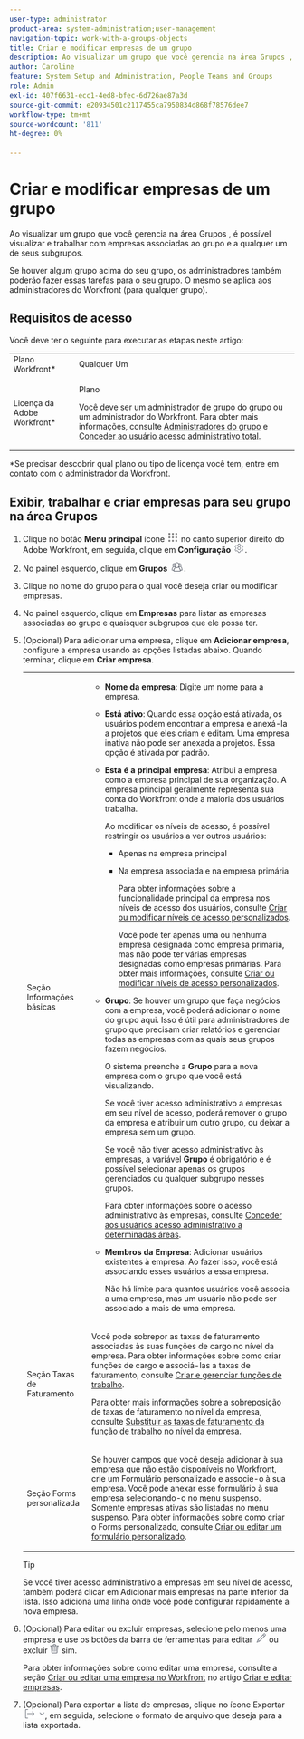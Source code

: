```yaml
---
user-type: administrator
product-area: system-administration;user-management
navigation-topic: work-with-a-groups-objects
title: Criar e modificar empresas de um grupo
description: Ao visualizar um grupo que você gerencia na área Grupos , é possível visualizar e trabalhar com empresas associadas ao grupo e a qualquer um de seus subgrupos.
author: Caroline
feature: System Setup and Administration, People Teams and Groups
role: Admin
exl-id: 407f6631-ecc1-4ed8-bfec-6d726ae87a3d
source-git-commit: e20934501c2117455ca7950834d868f78576dee7
workflow-type: tm+mt
source-wordcount: '811'
ht-degree: 0%

---
```


# Criar e modificar empresas de um grupo

Ao visualizar um grupo que você gerencia na área Grupos , é possível visualizar e trabalhar com empresas associadas ao grupo e a qualquer um de seus subgrupos.

Se houver algum grupo acima do seu grupo, os administradores também poderão fazer essas tarefas para o seu grupo. O mesmo se aplica aos administradores do Workfront (para qualquer grupo).

## Requisitos de acesso

Você deve ter o seguinte para executar as etapas neste artigo:

<table style="table-layout:auto"> 
 <col> 
 <col> 
 <tbody> 
  <tr> 
   <td role="rowheader">Plano Workfront*</td> 
   <td>Qualquer Um</td> 
  </tr> 
  <tr> 
   <td role="rowheader">Licença da Adobe Workfront*</td> 
   <td> <p>Plano </p> <p>Você deve ser um administrador de grupo do grupo ou um administrador do Workfront. Para obter mais informações, consulte <a href="../../../administration-and-setup/manage-groups/group-roles/group-administrators.md" class="MCXref xref" data-mc-variable-override="">Administradores do grupo</a> e <a href="../../../administration-and-setup/add-users/configure-and-grant-access/grant-a-user-full-administrative-access.md" class="MCXref xref" data-mc-variable-override="">Conceder ao usuário acesso administrativo total</a>.</p> </td> 
  </tr> 
 </tbody> 
</table>

&#42;Se precisar descobrir qual plano ou tipo de licença você tem, entre em contato com o administrador da Workfront.

## Exibir, trabalhar e criar empresas para seu grupo na área Grupos

1. Clique no botão **Menu principal** ícone ![](assets/main-menu-icon.png) no canto superior direito do Adobe Workfront, em seguida, clique em **Configuração** ![](assets/gear-icon-settings.png).

1. No painel esquerdo, clique em **Grupos** ![](assets/groups-icon.png).

1. Clique no nome do grupo para o qual você deseja criar ou modificar empresas.
1. No painel esquerdo, clique em **Empresas** para listar as empresas associadas ao grupo e quaisquer subgrupos que ele possa ter.
1. (Opcional) Para adicionar uma empresa, clique em **Adicionar empresa**, configure a empresa usando as opções listadas abaixo. Quando terminar, clique em **Criar empresa**.

   <table style="table-layout:auto"> 
    <col> 
    <col> 
    <tbody> 
     <tr> 
      <td role="rowheader">Seção Informações básicas</td> 
      <td> 
       <ul> 
        <li> <p><b>Nome da empresa</b>: Digite um nome para a empresa.</p> </li> 
        <li> <p><b>Está ativo</b>: Quando essa opção está ativada, os usuários podem encontrar a empresa e anexá-la a projetos que eles criam e editam. Uma empresa inativa não pode ser anexada a projetos. Essa opção é ativada por padrão.</p> </li> 
        <li> <p><b>Esta é a principal empresa</b>: Atribui a empresa como a empresa principal de sua organização. A empresa principal geralmente representa sua conta do Workfront onde a maioria dos usuários trabalha.</p> <p>Ao modificar os níveis de acesso, é possível restringir os usuários a ver outros usuários:</p> 
         <ul> 
          <li>Apenas na empresa principal</li> 
          <li> <p>Na empresa associada e na empresa primária</p> <p>Para obter informações sobre a funcionalidade principal da empresa nos níveis de acesso dos usuários, consulte <a href="../../../administration-and-setup/add-users/configure-and-grant-access/create-modify-access-levels.md" class="MCXref xref" data-mc-variable-override="">Criar ou modificar níveis de acesso personalizados</a>.</p> <p>Você pode ter apenas uma ou nenhuma empresa designada como empresa primária, mas não pode ter várias empresas designadas como empresas primárias. Para obter mais informações, consulte <a href="../../../administration-and-setup/add-users/configure-and-grant-access/create-modify-access-levels.md" class="MCXref xref" data-mc-variable-override="">Criar ou modificar níveis de acesso personalizados</a>.</p> </li> 
         </ul> </li> 
        <li> <p><b>Grupo</b>: Se houver um grupo que faça negócios com a empresa, você poderá adicionar o nome do grupo aqui. Isso é útil para administradores de grupo que precisam criar relatórios e gerenciar todas as empresas com as quais seus grupos fazem negócios.</p> <p data-mc-conditions="SnippetConditions-wf-groups.groups">O sistema preenche a <strong>Grupo</strong> para a nova empresa com o grupo que você está visualizando.</p> <p data-mc-conditions="SnippetConditions-wf-groups.groups">Se você tiver acesso administrativo a empresas em seu nível de acesso, poderá remover o grupo da empresa e atribuir um outro grupo, ou deixar a empresa sem um grupo.</p> <p data-mc-conditions="SnippetConditions-wf-groups.groups">Se você não tiver acesso administrativo às empresas, a variável <strong>Grupo</strong> é obrigatório e é possível selecionar apenas os grupos gerenciados ou qualquer subgrupo nesses grupos.</p> <p data-mc-conditions="SnippetConditions-wf-groups.groups">Para obter informações sobre o acesso administrativo às empresas, consulte <a href="../../../administration-and-setup/add-users/configure-and-grant-access/grant-users-admin-access-certain-areas.md" class="MCXref xref" data-mc-variable-override="">Conceder aos usuários acesso administrativo a determinadas áreas</a>.</p> </li> 
        <li> <p><b>Membros da Empresa</b>: Adicionar usuários existentes à empresa. Ao fazer isso, você está associando esses usuários a essa empresa.</p> <p>Não há limite para quantos usuários você associa a uma empresa, mas um usuário não pode ser associado a mais de uma empresa.</p> </li> 
       </ul> </td> 
     </tr> 
     <tr> 
      <td role="rowheader">Seção Taxas de Faturamento</td> 
      <td> <p>Você pode sobrepor as taxas de faturamento associadas às suas funções de cargo no nível da empresa. Para obter informações sobre como criar funções de cargo e associá-las a taxas de faturamento, consulte <a href="../../../administration-and-setup/set-up-workfront/organizational-setup/create-manage-job-roles.md" class="MCXref xref" data-mc-variable-override="">Criar e gerenciar funções de trabalho</a>.</p> <p>Para obter mais informações sobre a sobreposição de taxas de faturamento no nível da empresa, consulte <a href="../../../administration-and-setup/set-up-workfront/organizational-setup/override-job-role-billing-rates-company-level.md" class="MCXref xref" data-mc-variable-override="">Substituir as taxas de faturamento da função de trabalho no nível da empresa</a>.</p> </td> 
     </tr> 
     <tr> 
      <td role="rowheader">Seção Forms personalizada</td> 
      <td> <p>Se houver campos que você deseja adicionar à sua empresa que não estão disponíveis no Workfront, crie um Formulário personalizado e associe-o à sua empresa. Você pode anexar esse formulário à sua empresa selecionando-o no menu suspenso. Somente empresas ativas são listadas no menu suspenso. Para obter informações sobre como criar o Forms personalizado, consulte <a href="../../../administration-and-setup/customize-workfront/create-manage-custom-forms/create-or-edit-a-custom-form.md" class="MCXref xref" data-mc-variable-override="">Criar ou editar um formulário personalizado</a>. </p> </td> 
     </tr> 
    </tbody> 
   </table>

   >[!TIP]
   >
   >Se você tiver acesso administrativo a empresas em seu nível de acesso, também poderá clicar em Adicionar mais empresas na parte inferior da lista. Isso adiciona uma linha onde você pode configurar rapidamente a nova empresa.

1. (Opcional) Para editar ou excluir empresas, selecione pelo menos uma empresa e use os botões da barra de ferramentas para editar ![](assets/edit-icon.png) ou excluir ![](assets/delete.png) sim.

   Para obter informações sobre como editar uma empresa, consulte a seção [Criar ou editar uma empresa no Workfront](../../../administration-and-setup/set-up-workfront/organizational-setup/create-and-edit-companies.md#adding-a-company-to-workfront) no artigo [Criar e editar empresas](../../../administration-and-setup/set-up-workfront/organizational-setup/create-and-edit-companies.md).

1. (Opcional) Para exportar a lista de empresas, clique no ícone Exportar ![](assets/export.png), em seguida, selecione o formato de arquivo que deseja para a lista exportada.
